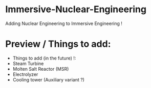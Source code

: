 # Immersive-Nuclear-Engineering
Adding Nuclear Engineering to Immersive Engineering !

# Preview / Things to add:

* Things to add (in the future) !:
* Steam Turbine
* Molten Salt Reactor (MSR)
* Electrolyzer
* Cooling tower (Auxiliary variant ?)
